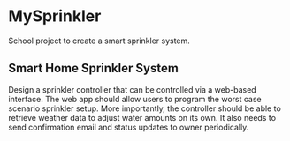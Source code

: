 
# MySprinkler  
School project to create a smart sprinkler system.  

## Smart Home Sprinkler System
Design a sprinkler controller that can be controlled via a web-based interface. The web app should allow users to program the worst case scenario sprinkler setup. More importantly, the controller should be able to retrieve weather data to adjust water amounts on its own. It also needs to send confirmation email and status updates to owner periodically.
